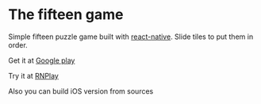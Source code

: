 # The fifteen game
Simple fifteen puzzle game built with [react-native](https://facebook.github.io/react-native). Slide tiles to put them in order.

Get it at [Google play](https://play.google.com/store/apps/details?id=com.trashgenerator.fifteen)

Try it at [RNPlay](https://rnplay.org/apps/T4ykqw)

Also you can build iOS version from sources


